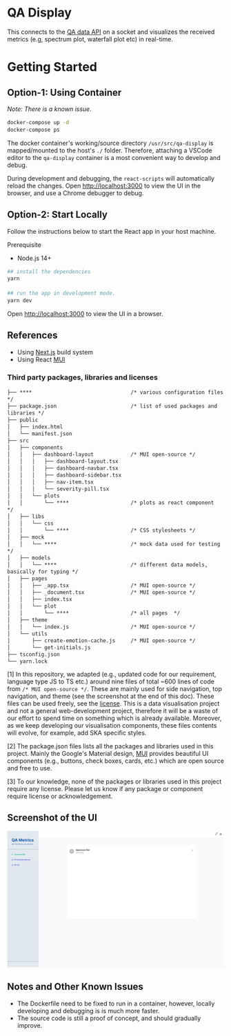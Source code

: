 # QA Display

This connects to the [QA data API](https://gitlab.com/ska-telescope/ska-sdp-qa-data-api) on a socket and visualizes the received metrics (e.g, spectrum plot, waterfall plot etc) in real-time.

# Getting Started

## Option-1: Using Container

_Note: There is a known issue._

```bash
docker-compose up -d
docker-compose ps
```

The docker container's working/source directory `/usr/src/qa-display` is mapped/mounted to the host's `./` folder. Therefore, attaching a VSCode editor to the `qa-display` container is a most convenient way to develop and debug.

During development and debugging, the `react-scripts` will automatically reload the changes. Open [http://localhost:3000](http://localhost:3000) to view the UI in the browser, and use a Chrome debugger to debug.

## Option-2: Start Locally

Follow the instructions below to start the React app in your host machine.

Prerequisite

- Node.js 14+

```bash
## install the dependencies
yarn

## run the app in development mode.
yarn dev
```

Open [http://localhost:3000](http://localhost:3000) to view the UI in a browser.

## References

- Using [Next.js](https://nextjs.org) build system
- Using React [MUI](https://mui.com)

### Third party packages, libraries and licenses

```
├── ****                                /* various configuration files */
├── package.json                        /* list of used packages and libraries */
├── public
│   ├── index.html
│   └── manifest.json
├── src
│   ├── components
│   │   ├── dashboard-layout            /* MUI open-source */
│   │   │   ├── dashboard-layout.tsx
│   │   │   ├── dashboard-navbar.tsx
│   │   │   ├── dashboard-sidebar.tsx
│   │   │   ├── nav-item.tsx
│   │   │   └── severity-pill.tsx
│   │   └── plots
│   │       └── ****                    /* plots as react component  */
│   ├── libs
│   │   └── css
│   │       └── ****                    /* CSS stylesheets */
│   ├── mock
│   │   └── ****                        /* mock data used for testing */
│   ├── models
│   │   └── ****                        /* different data models, basically for typing */
│   ├── pages
│   │   ├── _app.tsx                    /* MUI open-source */
│   │   ├── _document.tsx               /* MUI open-source */
│   │   ├── index.tsx
│   │   └── plot
│   │       └── ****                    /* all pages  */
│   ├── theme
│   │   └── index.js                    /* MUI open-source */
│   └── utils
│       ├── create-emotion-cache.js     /* MUI open-source */
│       └── get-initials.js
├── tsconfig.json
└── yarn.lock

```

[1] In this repository, we adapted (e.g., updated code for our requirement, language type JS to TS etc.) around nine files of total ~600 lines of code from `/* MUI open-source */`. These are mainly used for side navigation, top navigation, and theme (see the screenshot at the end of this doc). These files can be used freely, see the [license](https://github.com/devias-io/material-kit-react/blob/main/LICENSE.md). This is a data visualisation project and not a general web-development project, therefore it will be a waste of our effort to spend time on something which is already available. Moreover, as we keep developing our visualisation components, these files contents will evolve, for example, add SKA specific styles.

[2] The package.json files lists all the packages and libraries used in this project. Mainly the Google's Material design, [MUI](https://mui.com/) provides beautiful UI components (e.g., buttons, check boxes, cards, etc.) which are open source and free to use.

[3] To our knowledge, none of the packages or libraries used in this project require any license. Please let us know if any package or component require license or acknowledgement.

## Screenshot of the UI

![Alt-Text](./public/static/images/screenshot-1.png)

## Notes and Other Known Issues

- The Dockerfile need to be fixed to run in a container, however, locally developing and debugging is is much more faster.
- The source code is still a proof of concept, and should gradually improve.
